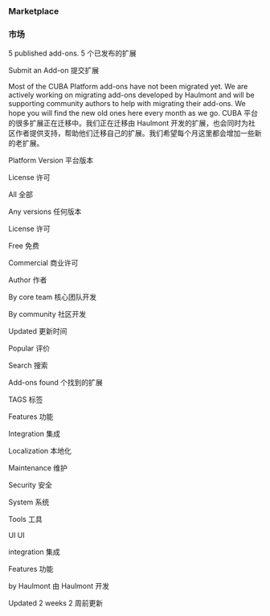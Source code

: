 ### Marketplace

### 市场

5 published add-ons.
5 个已发布的扩展

Submit an Add-on
提交扩展

Most of the CUBA Platform add-ons have not been migrated yet. We are actively working on migrating add-ons developed by Haulmont and will be supporting community authors to help with migrating their add-ons. We hope you will find the new old ones here every month as we go.
CUBA 平台的很多扩展正在迁移中。我们正在迁移由 Haulmont 开发的扩展，也会同时为社区作者提供支持，帮助他们迁移自己的扩展。我们希望每个月这里都会增加一些新的老扩展。

Platform Version
平台版本

License
许可

All
全部

Any versions
任何版本

License
许可

Free
免费

Commercial
商业许可

Author
作者

By core team
核心团队开发

By community
社区开发

Updated
更新时间

Popular
评价

Search
搜索

Add-ons found
个找到的扩展

TAGS
标签

Features
功能

Integration
集成

Localization
本地化

Maintenance
维护

Security
安全

System
系统

Tools
工具

UI
UI

integration
集成

Features
功能

by Haulmont
由 Haulmont 开发

Updated 2 weeks
2 周前更新
